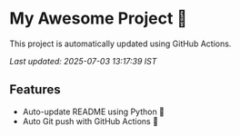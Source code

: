 # My Awesome Project 🚀

This project is automatically updated using GitHub Actions.

_Last updated: 2025-07-03 13:17:39 IST_

## Features
- Auto-update README using Python 🐍
- Auto Git push with GitHub Actions 🤖
